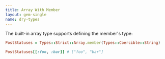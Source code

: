 ```yaml
---
title: Array With Member
layout: gem-single
name: dry-types
---
```


The built-in array type supports defining the member's type:

``` ruby
PostStatuses = Types::Strict::Array.member(Types::Coercible::String)

PostStatuses[[:foo, :bar]] # ["foo", "bar"]
```
